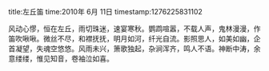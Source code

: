 title:左丘笛
time:2010年 6月 11日
timestamp:1276225831102

风动心憀，恒在左丘，雨切珠迷，速宴寒秋。鹦鹉喧嚣，不载人声，鬼林漫漫，作笛吹啾啾。微丝不尽，和襟抚抚，明月如河，纤光自流。影照思人，如美如幽，企首凝望，失魂空悠悠。风雨未兴，箫歌独起，杂涧浑齐，鸣人不语。神断中涛，余意缕缕，惟见知音，卷袖泣如喜。